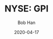 ---
type: "report"
paper: "GPI_Bob_Han.pdf"
author: "Bob Han"
company: "Group 1 Automotive, Inc."
date: "2020-04-17"
summary: "Houston-based Group 1 Automotive, Inc., is an international Fortune 300 automotive retailer, and a leading operator in the automotive retailing industry. Since its initial public offering in October 1997, Group 1 has grown to become one of the largest dealership groups in the United States and has expanded into the United Kingdom and Brazil. The company has achieved its success through a strategy that leverages management experience and emphasizes geographic and brand diversity, interrelated revenue streams, operational efficiencies and the prudent deployment of capital. "
title: "NYSE: GPI"
---